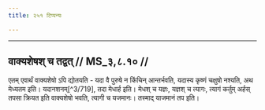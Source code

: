 ```yaml
---
title: २५१ टिप्पन्यः

---
```


[^3/718]: E2,4: duḥkhaphalabhogāyādharmaḥ

____________________________________________


## वाक्यशेषश् च तद्वत् // MS_३,८.१० //

एतम् एवार्थं वाक्यशेषो ऽपि द्योतयति - यदा वै पुरुषे न किंचिन् आन्तर्भवति, यदास्य कृष्णं चक्षुषो नश्यति, अथ मेध्यतम इति। यदानशनम्[^3/719], तदा मेधार्ह इति। मेधश् च यज्ञः, यज्ञश् च त्यागः, त्यागं कर्तुम् अर्हस् तपसा क्रियत इति वाक्यशेषो भवति, त्यागी च यजमानः। तस्माद् याजमानं तप इति।
